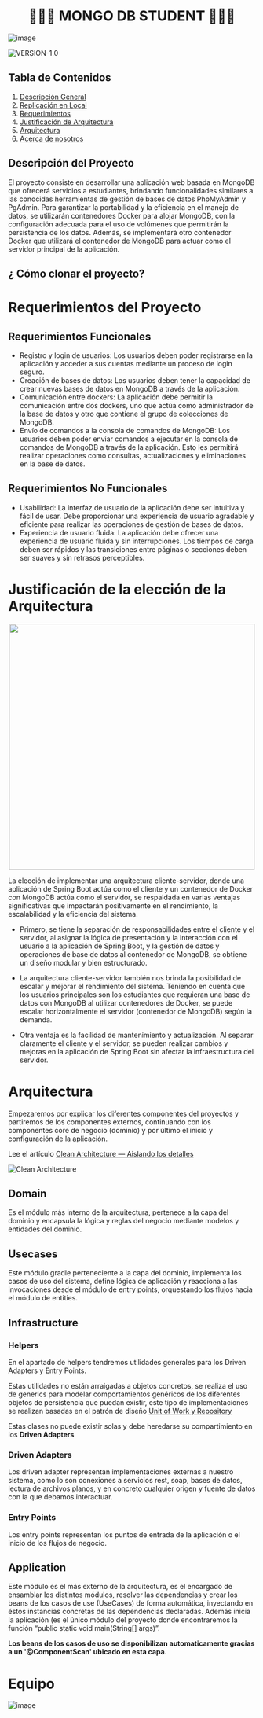 <h1 align="center"> 👨‍🎓🍃 MONGO DB STUDENT  🍃👨‍🎓 </h1>

![image](https://github.com/camilacalderon123/arqui-mongo/assets/80492180/66edfea9-1e85-422c-975d-6e082cc06d6d)


<!-- VERSION (estática)-->
![VERSION-1.0](https://img.shields.io/badge/VERSION-1.0.0-blueviolet)

## Tabla de Contenidos

1. [Descripción General](#descripción-del-proyecto)
2. [Replicación en Local](#-cómo-clonar-el-proyecto)
3. [Requerimientos](#requerimientos-del-proyecto)
4. [Justificación de Arquitectura](#justificación-de-la-elección-de-la-Arquitectura)
5. [Arquitectura](#arquitectura)
6. [Acerca de nosotros](#equipo)

## Descripción del Proyecto

El proyecto consiste en desarrollar una aplicación web basada en MongoDB que ofrecerá servicios a estudiantes, brindando funcionalidades similares a las conocidas herramientas de gestión de bases de datos PhpMyAdmin y PgAdmin. Para garantizar la portabilidad y la eficiencia en el manejo de datos, se utilizarán contenedores Docker para alojar MongoDB, con la configuración adecuada para el uso de volúmenes que permitirán la persistencia de los datos. Además, se implementará otro contenedor Docker que utilizará el contenedor de MongoDB para actuar como el servidor principal de la aplicación.

## ¿ Cómo clonar el proyecto? 

# Requerimientos del Proyecto

## Requerimientos Funcionales

- Registro y login de usuarios: Los usuarios deben poder registrarse en la aplicación y acceder a sus cuentas mediante un proceso de login seguro.
- Creación de bases de datos: Los usuarios deben tener la capacidad de crear nuevas bases de datos en MongoDB a través de la aplicación.
- Comunicación entre dockers: La aplicación debe permitir la comunicación entre dos dockers, uno que actúa como administrador de la base de datos y otro que contiene el grupo de colecciones de MongoDB.
- Envío de comandos a la consola de comandos de MongoDB: Los usuarios deben poder enviar comandos a ejecutar en la consola de comandos de MongoDB a través de la aplicación. Esto les permitirá realizar operaciones como consultas, actualizaciones y eliminaciones en la base de datos.

## Requerimientos No Funcionales

- Usabilidad: La interfaz de usuario de la aplicación debe ser intuitiva y fácil de usar. Debe proporcionar una experiencia de usuario agradable y eficiente para realizar las operaciones de gestión de bases de datos.
- Experiencia de usuario fluida: La aplicación debe ofrecer una experiencia de usuario fluida y sin interrupciones. Los tiempos de carga deben ser rápidos y las transiciones entre páginas o secciones deben ser suaves y sin retrasos perceptibles.

# Justificación de la elección de la Arquitectura 
<p align="center">
<img src="https://github.com/camilacalderon123/arqui-mongo/assets/80492180/dffbe5a8-e719-4f7f-92a7-de52d71620aa" height="500"  />
</p>


La elección de implementar una arquitectura cliente-servidor, donde una aplicación de Spring Boot actúa como el cliente y un contenedor de Docker con MongoDB actúa como el servidor, se respaldada en varias ventajas significativas que impactarán positivamente en el rendimiento, la escalabilidad y la eficiencia del sistema.

- Primero, se tiene la separación de responsabilidades entre el cliente y el servidor, al asignar la lógica de presentación y la interacción con el usuario a la aplicación de Spring Boot, y la gestión de datos y operaciones de base de datos al contenedor de MongoDB, se obtiene un diseño modular y bien estructurado. 

- La arquitectura cliente-servidor también nos brinda la posibilidad de escalar y mejorar el rendimiento del sistema. Teniendo en cuenta que los usuarios principales son los estudiantes que requieran una base de datos con MongoDB al utilizar contenedores de Docker, se puede escalar horizontalmente el servidor (contenedor de MongoDB) según la demanda.

- Otra ventaja es la facilidad de mantenimiento y actualización. Al separar claramente el cliente y el servidor, se pueden realizar cambios y mejoras en la aplicación de Spring Boot sin afectar la infraestructura del servidor. 

# Arquitectura

Empezaremos por explicar los diferentes componentes del proyectos y partiremos de los componentes externos, continuando con los componentes core de negocio (dominio) y por último el inicio y configuración de la aplicación.

Lee el artículo [Clean Architecture — Aislando los detalles](https://medium.com/bancolombia-tech/clean-architecture-aislando-los-detalles-4f9530f35d7a)

![Clean Architecture](https://miro.medium.com/max/1400/1*ZdlHz8B0-qu9Y-QO3AXR_w.png)

## Domain

Es el módulo más interno de la arquitectura, pertenece a la capa del dominio y encapsula la lógica y reglas del negocio mediante modelos y entidades del dominio.

## Usecases

Este módulo gradle perteneciente a la capa del dominio, implementa los casos de uso del sistema, define lógica de aplicación y reacciona a las invocaciones desde el módulo de entry points, orquestando los flujos hacia el módulo de entities.

## Infrastructure

### Helpers

En el apartado de helpers tendremos utilidades generales para los Driven Adapters y Entry Points.

Estas utilidades no están arraigadas a objetos concretos, se realiza el uso de generics para modelar comportamientos
genéricos de los diferentes objetos de persistencia que puedan existir, este tipo de implementaciones se realizan
basadas en el patrón de diseño [Unit of Work y Repository](https://medium.com/@krzychukosobudzki/repository-design-pattern-bc490b256006)

Estas clases no puede existir solas y debe heredarse su compartimiento en los **Driven Adapters**

### Driven Adapters

Los driven adapter representan implementaciones externas a nuestro sistema, como lo son conexiones a servicios rest,
soap, bases de datos, lectura de archivos planos, y en concreto cualquier origen y fuente de datos con la que debamos
interactuar.

### Entry Points

Los entry points representan los puntos de entrada de la aplicación o el inicio de los flujos de negocio.

## Application

Este módulo es el más externo de la arquitectura, es el encargado de ensamblar los distintos módulos, resolver las dependencias y crear los beans de los casos de use (UseCases) de forma automática, inyectando en éstos instancias concretas de las dependencias declaradas. Además inicia la aplicación (es el único módulo del proyecto donde encontraremos la función “public static void main(String[] args)”.

**Los beans de los casos de uso se disponibilizan automaticamente gracias a un '@ComponentScan' ubicado en esta capa.**

# Equipo
![image](https://github.com/camilacalderon123/arqui-mongo/assets/80492180/b38e968c-f082-4e6c-bd6e-42307bfb8815)

